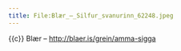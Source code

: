 ```yaml
---
title: File:Blær_–_Silfur_svanurinn_62248.jpeg
---
```


{{c}} Blær – http://blaer.is/grein/amma-sigga

